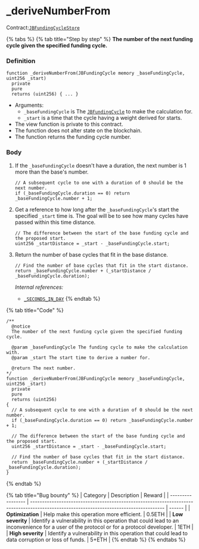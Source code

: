 # \_deriveNumberFrom

Contract:[`JBFundingCycleStore`](../)​

{% tabs %}
{% tab title="Step by step" %}
**The number of the next funding cycle given the specified funding cycle.**

### Definition

```solidity
function _deriveNumberFrom(JBFundingCycle memory _baseFundingCycle, uint256 _start) 
  private 
  pure 
  returns (uint256) { ... }
```

* Arguments:
  * `_baseFundingCycle` is The [`JBFundingCycle`](../../../data-structures/jbfundingcycle.md) to make the calculation for.
  * `_start` is a time that the cycle having a weight derived for starts.
* The view function is private to this contract.
* The function does not alter state on the blockchain.
* The function returns the funding cycle number.

### Body

1.  If the `_baseFundingCycle` doesn't have a duration, the next number is 1 more than the base's number.

    ```solidity
    // A subsequent cycle to one with a duration of 0 should be the next number.
    if (_baseFundingCycle.duration == 0) return _baseFundingCycle.number + 1;
    ```
2.  Get a reference to how long after the `_baseFundingCycle`'s start the specified `_start` time is. The goal will be to see how many cycles have passed within this time distance.

    ```solidity
    // The difference between the start of the base funding cycle and the proposed start.
    uint256 _startDistance = _start - _baseFundingCycle.start;
    ```
3.  Return the number of base cycles that fit in the base distance.

    ```solidity
    // Find the number of base cycles that fit in the start distance.
    return _baseFundingCycle.number + (_startDistance / _baseFundingCycle.duration);
    ```

    _Internal references:_

    * [`_SECONDS_IN_DAY`](../properties/\_seconds\_in\_day.md)
{% endtab %}

{% tab title="Code" %}
```solidity
/** 
  @notice 
  The number of the next funding cycle given the specified funding cycle.

  @param _baseFundingCycle The funding cycle to make the calculation with.
  @param _start The start time to derive a number for.

  @return The next number.
*/
function _deriveNumberFrom(JBFundingCycle memory _baseFundingCycle, uint256 _start) 
  private 
  pure 
  returns (uint256) 
{
  // A subsequent cycle to one with a duration of 0 should be the next number.
  if (_baseFundingCycle.duration == 0) return _baseFundingCycle.number + 1;

  // The difference between the start of the base funding cycle and the proposed start.
  uint256 _startDistance = _start - _baseFundingCycle.start;

  // Find the number of base cycles that fit in the start distance.
  return _baseFundingCycle.number + (_startDistance / _baseFundingCycle.duration);
}
```
{% endtab %}

{% tab title="Bug bounty" %}
| Category          | Description                                                                                                                            | Reward |
| ----------------- | -------------------------------------------------------------------------------------------------------------------------------------- | ------ |
| **Optimization**  | Help make this operation more efficient.                                                                                               | 0.5ETH |
| **Low severity**  | Identify a vulnerability in this operation that could lead to an inconvenience for a user of the protocol or for a protocol developer. | 1ETH   |
| **High severity** | Identify a vulnerability in this operation that could lead to data corruption or loss of funds.                                        | 5+ETH  |
{% endtab %}
{% endtabs %}
